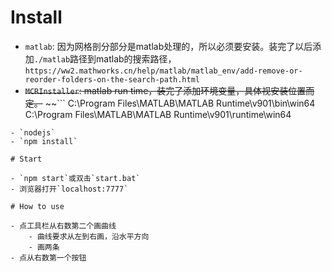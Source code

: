# Install

- `matlab`: 因为网格剖分部分是matlab处理的，所以必须要安装。装完了以后添加`./matlab`路径到matlab的搜索路径，`https://ww2.mathworks.cn/help/matlab/matlab_env/add-remove-or-reorder-folders-on-the-search-path.html`
- ~~`MCRInstaller`: matlab run time，装完了添加环境变量，具体视安装位置而定。~~
~~```
C:\Program Files\MATLAB\MATLAB Runtime\v901\bin\win64
C:\Program Files\MATLAB\MATLAB Runtime\v901\runtime\win64
```~~
- `nodejs`
- `npm install`

# Start

- `npm start`或双击`start.bat`
- 浏览器打开`localhost:7777`

# How to use

- 点工具栏从右数第二个画曲线
    - 曲线要求从左到右画，沿水平方向
    - 画两条
- 点从右数第一个按钮

